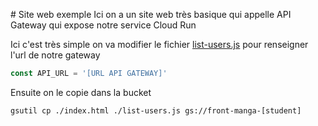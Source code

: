 # Site web exemple
Ici on a un site web très basique qui appelle API Gateway qui expose notre service Cloud Run

Ici c'est très simple on va modifier le fichier [list-users.js](list-users.js) pour renseigner l'url de notre gateway
```javascript
const API_URL = '[URL API GATEWAY]'
```

Ensuite on le copie dans la bucket
```shell
gsutil cp ./index.html ./list-users.js gs://front-manga-[student]
```